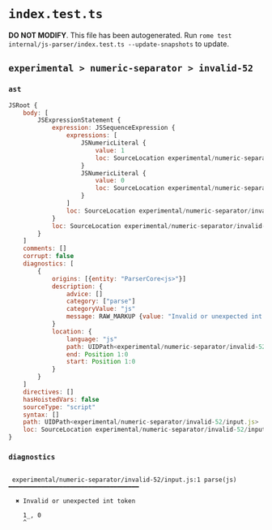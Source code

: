 # `index.test.ts`

**DO NOT MODIFY**. This file has been autogenerated. Run `rome test internal/js-parser/index.test.ts --update-snapshots` to update.

## `experimental > numeric-separator > invalid-52`

### `ast`

```javascript
JSRoot {
	body: [
		JSExpressionStatement {
			expression: JSSequenceExpression {
				expressions: [
					JSNumericLiteral {
						value: 1
						loc: SourceLocation experimental/numeric-separator/invalid-52/input.js 1:0-1:2
					}
					JSNumericLiteral {
						value: 0
						loc: SourceLocation experimental/numeric-separator/invalid-52/input.js 1:4-1:5
					}
				]
				loc: SourceLocation experimental/numeric-separator/invalid-52/input.js 1:0-1:5
			}
			loc: SourceLocation experimental/numeric-separator/invalid-52/input.js 1:0-1:5
		}
	]
	comments: []
	corrupt: false
	diagnostics: [
		{
			origins: [{entity: "ParserCore<js>"}]
			description: {
				advice: []
				category: ["parse"]
				categoryValue: "js"
				message: RAW_MARKUP {value: "Invalid or unexpected int token"}
			}
			location: {
				language: "js"
				path: UIDPath<experimental/numeric-separator/invalid-52/input.js>
				end: Position 1:0
				start: Position 1:0
			}
		}
	]
	directives: []
	hasHoistedVars: false
	sourceType: "script"
	syntax: []
	path: UIDPath<experimental/numeric-separator/invalid-52/input.js>
	loc: SourceLocation experimental/numeric-separator/invalid-52/input.js 1:0-2:0
}
```

### `diagnostics`

```

 experimental/numeric-separator/invalid-52/input.js:1 parse(js) ━━━━━━━━━━━━━━━━━━━━━━━━━━━━━━━━━━━━

  ✖ Invalid or unexpected int token

    1_, 0
    ^


```
